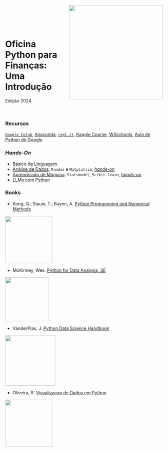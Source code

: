 <img src="http://meusite.mackenzie.br/rogerio/mackenzie_logo/UPM.2_horizontal_vermelho.jpg" width=300, align="right"> 

<br>
<br>
<br>
<br>

# Oficina Python para Finanças: Uma Introdução  
Edição 2024

<br>

### Recursos
[`Google Colab`](https://colab.research.google.com/notebooks/intro.ipynb), [Anaconda](https://www.anaconda.com/), 
[`repl.it`](https://replit.com/), [Kaggle Course](https://www.kaggle.com/learn), [W3schools](https://www.w3schools.com/python/default.asp),
[Aula de Python do Google](https://developers.google.com/edu/python?hl=pt-br)

### *Hands-On*
* [Básico da Linguagem](https://colab.research.google.com/github/Rogerio-mack/Oficina_Python_para_Financas/blob/main/Basico.ipynb)
* [Análise de Dados](http://meusite.mackenzie.br/rogerio/MyBook/_build/html/intro.html): `Pandas` e `Matplotlib`, [*hands-on*](https://colab.research.google.com/github/Rogerio-mack/Oficina_Python_para_Financas/blob/main/Hands_on.ipynb)
* [Aprendizado de Máquina](https://github.com/Rogerio-mack/Machine-Learning-I): `Statsmodel`, `Scikit-learn`, [*hands-on*](https://colab.research.google.com/github/Rogerio-mack/Oficina_Python_para_Financas/blob/main/Hands_ML.ipynb)
* [LLMs com Python](https://colab.research.google.com/github/Rogerio-mack/Oficina_Python_para_Financas/blob/main/LLM_API_Python.ipynb)

### Books

* Kong, Q.; Siauw, T.; Bayen, A. [Python Programming and Numerical Methods](https://pythonnumericalmethods.berkeley.edu/notebooks/Index.html)

<img src="https://pythonnumericalmethods.berkeley.edu/_images/book_cover.jpg" width="150"/>

* McKinney, Wes. [Python for Data Analysis, 3E](https://wesmckinney.com/book/)

<img src="https://wesmckinney.com/book/images/cover.png" width="140"/>

* VanderPlas, J. [Python Data Science Handbook](https://jakevdp.github.io/PythonDataScienceHandbook/)

<img src="https://jakevdp.github.io/PythonDataScienceHandbook/figures/PDSH-cover.png" width="160"/>

* Oliveira, R. [Visualizacao de Dados em Python](https://github.com/Rogerio-mack/Visualizacao-de-Dados-em-Python) 

<img src="https://m.media-amazon.com/images/I/51Beqtk4C-L._SX598_BO1,204,203,200_.jpg" width="150"/>




